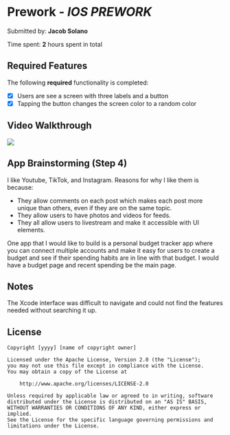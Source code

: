 # Prework - *IOS PREWORK*

Submitted by: **Jacob Solano**


Time spent: **2** hours spent in total

## Required Features

The following **required** functionality is completed:

- [X] Users are see a screen with three labels and a button
- [X] Tapping the button changes the screen color to a random color
 
## Video Walkthrough

<div>
    <a href="https://www.loom.com/share/aabdba3e76714ea68320e1c1c989cea8">
      <img style="max-width:300px;" src="https://cdn.loom.com/sessions/thumbnails/aabdba3e76714ea68320e1c1c989cea8-ae4ad839518690bd-full-play.gif">
    </a>
</div>

## App Brainstorming (Step 4)

I like Youtube, TikTok, and Instagram. Reasons for why I like them is because:
- They allow comments on each post which makes each post more unique than others, even if they are on the same topic.
- They allow users to have photos and videos for feeds.
- They all allow users to livestream and make it accessible with UI elements.

One app that I would like to build is a personal budget tracker app where you can connect multiple accounts and make it easy for users to 
create a budget and see if their spending habits are in line with that budget. I would have a budget page and recent spending be the main page. 

## Notes

The Xcode interface was difficult to navigate and could not find the features needed without searching it up. 

## License

    Copyright [yyyy] [name of copyright owner]

    Licensed under the Apache License, Version 2.0 (the "License");
    you may not use this file except in compliance with the License.
    You may obtain a copy of the License at

        http://www.apache.org/licenses/LICENSE-2.0

    Unless required by applicable law or agreed to in writing, software
    distributed under the License is distributed on an "AS IS" BASIS,
    WITHOUT WARRANTIES OR CONDITIONS OF ANY KIND, either express or implied.
    See the License for the specific language governing permissions and
    limitations under the License.
